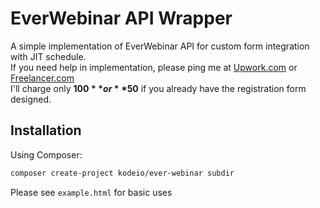EverWebinar API Wrapper
============
A simple implementation of EverWebinar API for custom form integration with JIT schedule. </br>
If you need help in implementation, please ping me at [Upwork.com](https://www.upwork.com/freelancers/~01ec409f2f24939399) or [Freelancer.com](https://www.freelancer.com/u/AliHasanBD) </br>
I'll charge only **$100** or **$50** if you already have the registration form designed. 

Installation
------------

Using Composer:

```bash
composer create-project kodeio/ever-webinar subdir
```

Please see `example.html` for basic uses 
